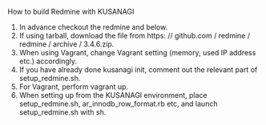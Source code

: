 How to build Redmine with KUSANAGI

1. In advance checkout the redmine and below.
2. If using tarball, download the file from https: // github.com / redmine / redmine / archive / 3.4.6.zip.
3. When using Vagrant, change Vagrant setting (memory, used IP address etc.) accordingly.
4. If you have already done kusanagi init, comment out the relevant part of setup_redmine.sh.
5. For Vagrant, perform vagrant up.
6. When setting up from the KUSANAGI environment, place setup_redmine.sh, ar_innodb_row_format.rb etc, and launch setup_redmine.sh with sh.